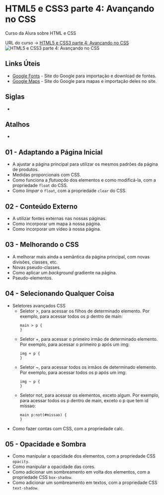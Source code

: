 # HTML5 e CSS3 parte 4: Avançando no CSS

Curso da Alura sobre HTML e CSS

URL do curso -> [HTML5 e CSS3 parte 4: Avançando no CSS](https://www.alura.com.br/curso-online-html5-css3-avancando-css)
![HTML5 e CSS3 parte 4: Avançando no CSS](https://www.alura.com.br/assets/api/share/curso-html5-css3-avancando-css.png)

## Links Úteis
* [Google Fonts](https://fonts.google.com/) - Site do Google para importação e download de fontes.
* [Google Maps](https://www.google.com/maps) - Site do Google para mapas e importação deles no site.

## Siglas
*

## Atalhos
*

## 01 - Adaptando a Página Inicial
* A ajustar a página principal para utilizar os mesmos padrões da página de produtos.
* Medidas proporcionais com CSS.
* Como funciona a *flutuação* dos elementos e como modificá-la, com a propriedade `float` do CSS.
* Como *limpar* o `float`, com a propriedade `clear` do CSS.

## 02 - Conteúdo Externo
* A utilizar fontes externas nas nossas páginas.
* Como incorporar um mapa à nossa página.
* Como incorporar um vídeo à nossa página.

## 03 - Melhorando o CSS
* A melhorar mais ainda a semântica da página principal, com novas divisões, classes, etc.
* Novas pseudo-classes.
* Como aplicar um *background* gradiente na página.
* Pseudo-elementos.

## 04 - Selecionando Qualquer Coisa
* Seletores avançados CSS
    * Seletor >, para acessar os filhos de determinado elemento. Por exemplo, para acessar todos os p dentro de main:
        ```
        main > p {
        }
        ```
    * Seletor +, para acessar o primeiro irmão de determinado elemento. Por exemplo, para acessar o primeiro p após um img:
        ```
        img + p {
        }
        ```
    * Seletor ~, para acessar todos os irmãos de determinado elemento. Por exemplo, para acessar todos os p após um img:
        ```
        img ~ p {
        }
        ```
    * Seletor not, para acessar os elementos, exceto algum. Por exemplo, para acessar todos os p dentro de main, exceto o p que tem id missao:
        ```
        main p:not(#missao) {
        }
        ```
* Como fazer contas com CSS, com a propriedade calc.

## 05 - Opacidade e Sombra
* Como manipular a opacidade dos elementos, com a propriedade CSS `opacity`.
* Como manipular a opacidade das cores.
* Como adicionar um sombreamento em volta dos elementos, com a propriedade CSS `box-shadow`.
* Como adicionar um sombreamento em textos, com a propriedade CSS `text-shadow`.